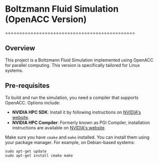# Boltzmann Fluid Simulation (OpenACC Version)

==============================================

## Overview

This project is a Boltzmann Fluid Simulation implemented using OpenACC for parallel computing. This version is specifically tailored for Linux systems.

## Pre-requisites

To build and run the simulation, you need a compiler that supports OpenACC. Options include:

- **NVIDIA HPC SDK**: Install it by following instructions on [NVIDIA's website](https://developer.nvidia.com/hpc-sdk).
- **NVIDIA HPC Compiler**: Formerly known as PGI Compiler, installation instructions are available on [NVIDIA's website](https://developer.nvidia.com/hpc-sdk).

Make sure you have `cmake` and `make` installed. You can install them using your package manager. For example, on Debian-based systems:

```shell
sudo apt-get update
sudo apt-get install cmake make
